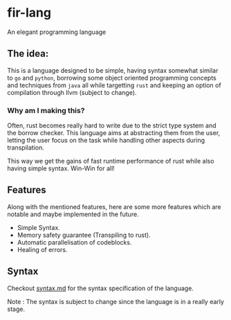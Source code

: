 # fir-lang

An elegant programming language

## The idea:

This is a language designed to be simple, having syntax somewhat similar to `go` and `python`, borrowing some object oriented programming concepts and techniques from `java` all while targetting `rust` and keeping an option of compilation through llvm (subject to change).

### Why am I making this?

Often, rust becomes really hard to write due to the strict type system and the borrow checker. This language aims at abstracting them from the user, letting the user focus on the task while handling other aspects during transpilation.

This way we get the gains of fast runtime performance of rust while also having simple syntax. Win-Win for all!

## Features

Along with the mentioned features, here are some more features which are notable and maybe implemented in the future.

- Simple Syntax.
- Memory safety guarantee (Transpiling to rust).
- Automatic parallelisation of codeblocks.
- Healing of errors.

## Syntax

Checkout [syntax.md](spec/syntax.md) for the syntax specification of the language.

Note : The syntax is subject to change since the language is in a really early stage.

